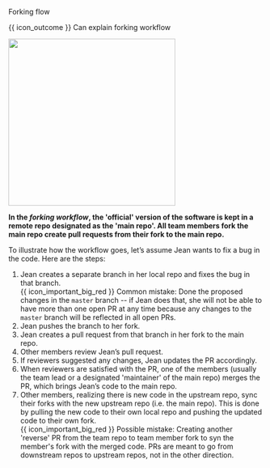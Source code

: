 <span id="title">Forking flow</span>

<span id="prereqs"></span>

<span id="outcomes">{{ icon_outcome }} Can explain forking workflow</span>

<div id="body">

<img src="{{baseUrl}}/revisionControl/forkingWorkflow/images/diagram.png" height="330" />
<p/>

**In the _forking workflow_, the 'official' version of the software is kept in a remote repo designated as the 'main repo'. All team members fork the main repo create pull requests from their fork to the main repo.**

To illustrate how the workflow goes, let’s assume Jean wants to fix a bug in the code. Here are the steps:

1. Jean creates a separate branch in her local repo and fixes the bug in that branch.<br>
   {{ icon_important_big_red }} Common mistake: Done the proposed changes in the `master` branch -- if Jean does that, she will not be able to have more than one open PR at any time because any changes to the `master` branch will be reflected in all open PRs.
2. Jean pushes the branch to her fork.
3. Jean creates a pull request from that branch in her fork to the main repo.
4. Other members review Jean’s pull request.
5. If reviewers suggested any changes, Jean updates the PR accordingly.
6. When reviewers are satisfied with the PR, one of the members (usually the team lead or a designated 'maintainer' of the main repo) merges the PR, which brings Jean’s code to the main repo.
7. Other members, realizing there is new code in the upstream repo, sync their forks with the new upstream repo (i.e. the main repo). This is done by pulling the new code to their own local repo and pushing the updated code to their own fork.<br>
   {{ icon_important_big_red }} Possible mistake: Creating another 'reverse' PR from the team repo to team member fork to syn the member's fork with the merged code. PRs are meant to go from downstream repos to upstream repos, not in the other direction.

</div>

<div id="extras">
  <include src="resources.md" />
</div>
